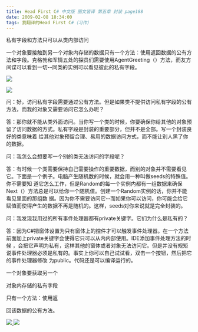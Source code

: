 ```yaml
---
title: Head First C# 中文版 图文皆译 第五章 封装 page188
date: 2009-02-08 18:34:00
tags: 我翻译的Head First C#（习作）
---
```

私有字段和方法只可以从类内部访问

一个对象要接触到另一个对象内存储的数据只有一个方法：使用返回数据的公有方法和字段。克格勃和军情五处的探员们需要使用AgentGreeting（）方法，而友方
间谍可以看到一切--同类的实例可以看见彼此的私有字段。

![](https://p-blog.csdn.net/images/p_blog_csdn_net/cuipengfei1/EntryImages/20090208/%E6%88%AA%E5%9B%BE00.jpg)

![](https://p-blog.csdn.net/images/p_blog_csdn_net/cuipengfei1/EntryImages/20090208/%E6%88%AA%E5%9B%BE01.jpg)

问：好，访问私有字段需要通过公有方法。但是如果类不提供访问私有字段的公有方法，而我的对象又需要访问它怎么办呢？

答：那你就不能从类外面访问。当你写一个类的时候，你要确保你给其他的对象预留了访问数据的方式。私有字段是封装的重要部分，但并不是全部。写一个封装良好的类意味着
给其他对象预留合理、易用的数据访问方式，而不能让别人黑了你的数据。

问：我怎么会想要写一个别的类无法访问的字段呢？

答：有时候一个类需要保持自己需要操作的重要数据，而别的对象并不需要看见它。下面是一个例子。电脑产生随机数的时候，就会用一种叫做seeds的特殊值。你不需要知
道它怎么工作，但是Random的每一个实例内都有一组数据来确保Next（）方法总是可以给你一个随机值。创建一个Random实例的话，你并不能看见里面的那组数
据。因为你不需要访问它--而如果你可以访问，你可能会给它赋值而使得产生的数据不再是随机的。这样，seeds对你来说就是完全封装的。

问：我发现我用过的所有事件处理器都有private关键字。它们为什么是私有的？

答：因为C#把窗体设置为只有窗体上的控件才可以触发事件处理器。在一个方法前面加上private关键字会使得它只可以从内内部使用。IDE添加事件处理方法的时候
，会把它声明为私有，这样其他的窗体或者对象无法访问它。但是并没有规矩说事件处理器必须是私有的。事实上你可以自己试试看，双击一个按钮，然后把它的事件处理器修改
为public。代码还是可以编译运行的。

一个对象要获取另一个

对象内存储的私有字段

只有一个方法：使用返

回该数据的公有方法。



[ ![](https://profile.csdnimg.cn/5/2/5/3_cuipengfei1)
![](https://g.csdnimg.cn/static/user-reg-year/1x/11.png)
](https://blog.csdn.net/cuipengfei1)





